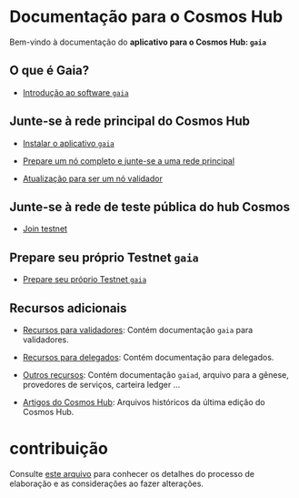 
<!-- markdown-link-check-disable -->
# Documentação para o Cosmos Hub

Bem-vindo à documentação do **aplicativo para o Cosmos Hub: `gaia`**

## O que é Gaia?

- [Introdução ao software `gaia`](./gaia-tutorials/what-is-gaia.md)

## Junte-se à rede principal do Cosmos Hub

- [Instalar o aplicativo `gaia`](./gaia-tutorials/installation.md)

- [Prepare um nó completo e junte-se a uma rede principal](./gaia-tutorials/join-mainnet.md)

- [Atualização para ser um nó validador](./validators/validator-setup.md)

## Junte-se à rede de teste pública do hub Cosmos

- [Join testnet](./hub-tutorials/join-testnet.md)

## Prepare seu próprio Testnet `gaia`

- [Prepare seu próprio Testnet `gaia`](../hub-tutorials/deploy-testnet.md)

## Recursos adicionais

- [Recursos para validadores](./validators/README.md): Contém documentação `gaia` para validadores.

- [Recursos para delegados](./delegators/README.md): Contém documentação para delegados.

- [Outros recursos](./resources/README.md): Contém documentação `gaiad`, arquivo para a gênese, provedores de serviços, carteira ledger ...

- [Artigos do Cosmos Hub](./resources/archives.md): Arquivos históricos da última edição do Cosmos Hub.

# contribuição

Consulte [este arquivo](./DOCS_README.md) para conhecer os detalhes do processo de elaboração e as considerações ao fazer alterações.


<!-- markdown-link-check-enable -->
